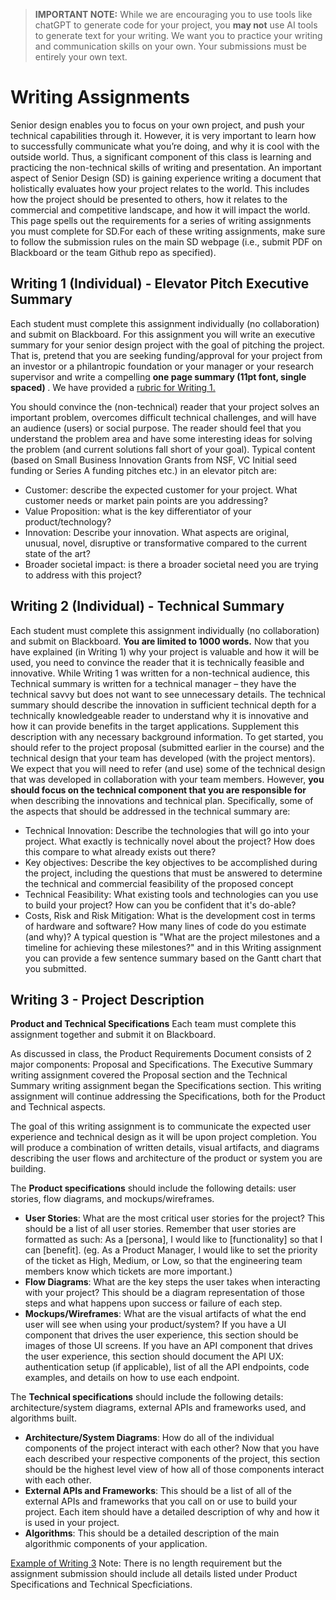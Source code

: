 
> **IMPORTANT NOTE:** While we are encouraging you to use tools like chatGPT to generate code for your project, you **may not** use AI tools to generate text for your writing. We want you to practice your writing and communication skills on your own. Your submissions must be entirely your own text.

# Writing Assignments
Senior design enables you to focus on your own project, and push your technical capabilities through it. However, it is very important to learn how to successfully communicate what you’re doing, and why it is cool with the outside world. Thus, a significant component of this class is learning and practicing the non-technical skills of writing and presentation.
An important aspect of Senior Design (SD) is gaining experience writing a document that holistically evaluates how your project relates to the world. This includes how the project should be presented to others, how it relates to the commercial and competitive landscape, and how it will impact the world. This page spells out the requirements for a series of writing assignments you must complete for SD.For each of these writing assignments, make sure to follow the submission rules on the main SD webpage (i.e., submit PDF on Blackboard or the team Github repo as specified).
<!-- Two of the writing assignments are individual assignments - you are expected to write these on your own with NO collaboration. And you are expected to write about the project that was presented to the instruction team. The remainder are team writing assignments. The specifications and requirements for each of the Writing assignments are provided below.  -->

## Writing 1 (Individual) - Elevator Pitch Executive Summary ##
Each student must complete this assignment individually (no collaboration) and submit on Blackboard. 
For this assignment you will write an executive summary for your senior design project with the goal of pitching the project. That is, pretend that you are seeking funding/approval for your project from an investor or a philantropic foundation or your manager or your research supervisor and write a compelling <b> one page summary (11pt font, single spaced) </b>. We have provided a [rubric for Writing 1.](writing1-rubric.pdf)

You should convince the (non-technical) reader that your project solves an important problem, overcomes difficult technical challenges, and will have an audience (users) or social purpose. The reader should feel that you understand the problem area and have some interesting ideas for solving the problem (and current solutions fall short of your goal). Typical content (based on Small Business Innovation Grants from NSF, VC Initial seed funding or Series A funding pitches etc.) in an elevator pitch are: 
- Customer: describe the expected customer for your project. What customer needs or market pain points are you addressing?
- Value Proposition: what is the key differentiator of your product/technology?
- Innovation: Describe your innovation. What aspects are original, unusual, novel, disruptive or transformative compared to the current state of the art?
- Broader societal impact: is there a broader societal need you are trying to address with this project?

## Writing 2 (Individual) - Technical Summary ##
Each student must complete this assignment individually (no collaboration) and submit on Blackboard. <b> You are limited to 1000 words.</b>
Now that you have explained (in Writing 1) why your project is valuable and how it will be used, you need to convince the reader that it is technically feasible and innovative. While Writing 1 was written for a non-technical audience, this Technical summary is written for a technical manager – they have the technical savvy but does not want to see unnecessary details.
The  technical summary should describe the innovation in sufficient technical depth for a technically knowledgeable reader to understand why it is innovative and how it can provide benefits in the target applications. Supplement this description with any necessary background information.
To get started, you should refer to the project proposal (submitted earlier in the course) and the technical design that your team has developed (with the project mentors). We expect that you will need to refer (and use) some of the technical design that was developed in collaboration with your team members. However, <b> you should focus on the technical component that you are responsible for </b> when describing the innovations and technical plan. Specifically, some of the aspects that should be addressed in the technical summary are:
- Technical Innovation: Describe the technologies that will go into your project. What exactly is technically novel about the project? How does this compare to what already exists out there?
- Key objectives: Describe the key objectives to be accomplished during the project, including the questions that must be answered to determine the technical and commercial feasibility of the proposed concept
- Technical Feasibility: What existing tools and technologies can you use to build your project? How can you be confident that it's do-able?
- Costs, Risk and Risk Mitigation: What is the development cost in terms of hardware and software? How many lines of code do you estimate (and why)? A typical question is "What are the project milestones and a timeline for achieving these milestones?" and in this Writing assignment you can provide a few sentence summary based on the Gantt chart that you submitted.

## Writing 3 - Project Description ##
<b>Product and Technical Specifications</b>
Each team must complete this assignment together and submit it on Blackboard. 

As discussed in class, the Product Requirements Document consists of 2 major components: Proposal and Specifications. The Executive Summary writing assignment covered the Proposal section and the Technical Summary writing assignment began the Specifications section. This writing assignment will continue addressing the Specifications, both for the Product and Technical aspects. 

The goal of this writing assignment is to communicate the expected user experience and technical design as it will be upon project completion. You will produce a combination of written details, visual artifacts, and diagrams describing the user flows and architecture of the product or system you are building. 

The <b>Product specifications</b> should include the following details: user stories, flow diagrams, and mockups/wireframes. 
- <b>User Stories</b>: What are the most critical user stories for the project? This should be a list of all user stories. Remember that user stories are formatted as such: As a [persona], I would like to [functionality] so that I can [benefit]. (eg. As a Product Manager, I would like to set the priority of the ticket as High, Medium, or Low, so that the engineering team members know which tickets are more important.)
- <b>Flow Diagrams</b>: What are the key steps the user takes when interacting with your project? This should be a diagram representation of those steps and what happens upon success or failure of each step. 
- <b>Mockups/Wireframes</b>: What are the visual artifacts of what the end user will see when using your product/system? If you have a UI component that drives the user experience, this section should be images of those UI screens. If you have an API component that drives the user experience, this section should document the API UX: authentication setup (if applicable), list of all the API endpoints, code examples, and details on how to use each endpoint. 

The <b>Technical specifications</b> should include the following details: architecture/system diagrams, external APIs and frameworks used, and algorithms built. 
- <b>Architecture/System Diagrams</b>: How do all of the individual components of the project interact with each other? Now that you have each described your respective components of the project, this section should be the highest level view of how all of those components interact with each other.  
- <b>External APIs and Frameworks</b>: This should be a list of all of the external APIs and frameworks that you call on or use to build your project. Each item should have a detailed description of why and how it is used in your project. 
- <b>Algorithms</b>: This should be a detailed description of the main algorithmic components of your application. 

[Example of Writing 3](Writing_3_Example.pdf)
Note: There is no length requirement but the assignment submission should include all details listed under Product Specifications and Technical Specficiations. 

<!-- 
## Writing 4 (Team) - Technical Design Document ##
Each team must complete this assignment and post to their webpage. 
This is your (end of Fall) complete description of your project - elevator pitch, technical components, and use cases.
Your starting point is to combine your first three documents into one document. Then you will edit accordingly so it flows as one document. If your design, at the end of your alpha demo, changed from your Writing 1 and Writing 2 then you would need to update the content in Writing 1 and 2. The goal of this writing assignment is to have one comprehensive document describing your project; we will then refer to this document as you progress through the Spring semester. 
The grade for this assignment, for Fall semester, will be based only on completition of the assignment. As your project progresses during the Spring semester, you may need to edit this document. The final package that you submit in the Spring semester will include your final design document which will be graded. -->
